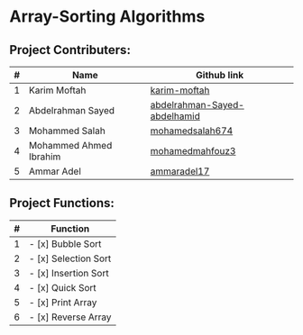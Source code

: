 # Array-Sorting Algorithms

## Project Contributers:
| # | Name | Github link |
| ------ | ------ |--------|
| 1 | Karim Moftah |[karim-moftah]
| 2| Abdelrahman Sayed |[abdelrahman-Sayed-abdelhamid]
| 3 | Mohammed Salah |[mohamedsalah674]
| 4| Mohammed Ahmed Ibrahim |[mohamedmahfouz3]
| 5 |Ammar Adel |[ammaradel17]


## Project Functions:
| # | Function | 
| ------ | ------ |
| 1 |- [x] Bubble Sort
| 2| - [x] Selection Sort
| 3 | - [x] Insertion Sort
| 4| - [x] Quick Sort
| 5| - [x] Print Array
|6| - [x] Reverse Array








   [karim-moftah]: <https://github.com/karim-moftah>
   [abdelrahman-Sayed-abdelhamid]: <https://github.com/abdelrahman-Sayed-abdelhamid>
   [mohamedsalah674]: <https://github.com/mohamedsalah674>
   [ammaradel17]: <https://github.com/ammaradel17>
   [mohamedmahfouz3]: <https://github.com/mohamedmahfouz3>